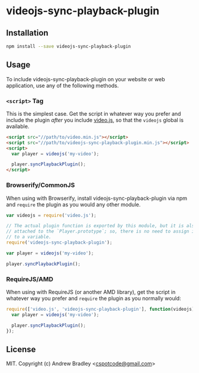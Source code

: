# videojs-sync-playback-plugin



## Installation

```sh
npm install --save videojs-sync-playback-plugin
```

## Usage

To include videojs-sync-playback-plugin on your website or web application, use any of the following methods.

### `<script>` Tag

This is the simplest case. Get the script in whatever way you prefer and include the plugin _after_ you include [video.js][videojs], so that the `videojs` global is available.

```html
<script src="//path/to/video.min.js"></script>
<script src="//path/to/videojs-sync-playback-plugin.min.js"></script>
<script>
  var player = videojs('my-video');

  player.syncPlaybackPlugin();
</script>
```

### Browserify/CommonJS

When using with Browserify, install videojs-sync-playback-plugin via npm and `require` the plugin as you would any other module.

```js
var videojs = require('video.js');

// The actual plugin function is exported by this module, but it is also
// attached to the `Player.prototype`; so, there is no need to assign it
// to a variable.
require('videojs-sync-playback-plugin');

var player = videojs('my-video');

player.syncPlaybackPlugin();
```

### RequireJS/AMD

When using with RequireJS (or another AMD library), get the script in whatever way you prefer and `require` the plugin as you normally would:

```js
require(['video.js', 'videojs-sync-playback-plugin'], function(videojs) {
  var player = videojs('my-video');

  player.syncPlaybackPlugin();
});
```

## License

MIT. Copyright (c) Andrew Bradley &lt;cspotcode@gmail.com&gt;


[videojs]: http://videojs.com/
